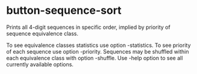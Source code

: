 # button-sequence-sort
Prints all 4-digit sequences in specific order, implied by priority of sequence equivalence class.

To see equivalence classes statistics use option -statistics.
To see priority of each sequence use option -priority.
Sequences may be shuffled within each equivalence class with option -shuffle.
Use -help option to see all currently available options.
